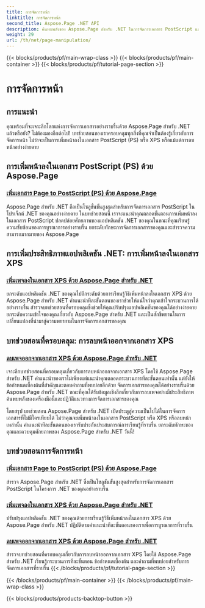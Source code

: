 ```yaml
---
title: การจัดการหน้า
linktitle: การจัดการหน้า
second_title: Aspose.Page .NET API
description: ค้นพบพลังของ Aspose.Page สำหรับ .NET ในการจัดการเอกสาร PostScript และ XPS เรียนรู้การเพิ่ม ปรับปรุง และลบหน้าด้วยบทช่วยสอนที่ครอบคลุมของเรา
weight: 29
url: /th/net/page-manipulation/
---
```


{{< blocks/products/pf/main-wrap-class >}}
{{< blocks/products/pf/main-container >}}
{{< blocks/products/pf/tutorial-page-section >}}

# การจัดการหน้า


## การแนะนำ

คุณพร้อมที่จะเจาะลึกโลกแห่งการจัดการเอกสารอย่างราบรื่นด้วย Aspose.Page สำหรับ .NET แล้วหรือยัง? ไม่ต้องมองอีกต่อไป! บทช่วยสอนของเราครอบคลุมทุกสิ่งที่คุณจำเป็นต้องรู้เกี่ยวกับการจัดการหน้า ไม่ว่าจะเป็นการเพิ่มหน้าลงในเอกสาร PostScript (PS) หรือ XPS หรือแม้แต่การลบหน้าอย่างง่ายดาย

## การเพิ่มหน้าลงในเอกสาร PostScript (PS) ด้วย Aspose.Page
### [เพิ่มเอกสาร Page to PostScript (PS) ด้วย Aspose.Page](./add-page-to-postscript-ps-document/)

Aspose.Page สำหรับ .NET ถือเป็นโซลูชั่นขั้นสูงสุดสำหรับการจัดการเอกสาร PostScript ในโปรเจ็กต์ .NET ของคุณอย่างง่ายดาย ในบทช่วยสอนนี้ เราจะแนะนำคุณตลอดขั้นตอนการเพิ่มหน้าลงในเอกสาร PostScript ปลดปล่อยศักยภาพของแอปพลิเคชัน .NET ของคุณในขณะที่คุณเรียนรู้ความซับซ้อนของการบูรณาการอย่างราบรื่น ยกระดับทักษะการจัดการเอกสารของคุณและสำรวจความสามารถมากมายของ Aspose.Page

## การเพิ่มประสิทธิภาพแอปพลิเคชัน .NET: การเพิ่มหน้าลงในเอกสาร XPS
### [เพิ่มเพจลงในเอกสาร XPS ด้วย Aspose.Page สำหรับ .NET](./add-page-to-xps-document/)

ยกระดับแอปพลิเคชัน .NET ของคุณไปอีกระดับด้วยการเรียนรู้วิธีเพิ่มหน้าลงในเอกสาร XPS ด้วย Aspose.Page สำหรับ .NET คำแนะนำทีละขั้นตอนของเราช่วยให้แน่ใจว่าคุณเข้าใจกระบวนการได้อย่างราบรื่น สำรวจบทช่วยสอนที่ครอบคลุมซึ่งช่วยให้คุณปรับปรุงแอปพลิเคชันของคุณได้อย่างง่ายดาย ยกระดับความเข้าใจของคุณเกี่ยวกับ Aspose.Page สำหรับ .NET และเป็นสักขีพยานในการเปลี่ยนแปลงที่นำมาสู่ความพยายามในการจัดการเอกสารของคุณ

## บทช่วยสอนที่ครอบคลุม: การลบหน้าออกจากเอกสาร XPS
### [ลบเพจออกจากเอกสาร XPS ด้วย Aspose.Page สำหรับ .NET](./remove-page-from-xps-document/)

เจาะลึกบทช่วยสอนที่ครอบคลุมเกี่ยวกับการลบหน้าออกจากเอกสาร XPS โดยใช้ Aspose.Page สำหรับ .NET คำแนะนำของเราไม่เพียงแต่แนะนำคุณตลอดกระบวนการทีละขั้นตอนเท่านั้น แต่ยังให้ข้อกำหนดเบื้องต้นที่สำคัญและตอบคำถามที่พบบ่อยอีกด้วย จัดการเอกสารของคุณได้อย่างราบรื่นด้วย Aspose.Page สำหรับ .NET ขณะที่คุณได้รับข้อมูลเชิงลึกเกี่ยวกับการลบเพจอย่างมีประสิทธิภาพ ค้นพบพลังของเครื่องมือนี้และปฏิวัติแนวทางการจัดการเอกสารของคุณ

โดยสรุป บทช่วยสอน Aspose.Page สำหรับ .NET เปิดประตูสู่ความเป็นไปได้ในการจัดการเอกสารที่ไม่มีใครเทียบได้ ไม่ว่าคุณจะเพิ่มหน้าลงในเอกสาร PostScript หรือ XPS หรือลบหน้าเหล่านั้น คำแนะนำทีละขั้นตอนของเรารับประกันประสบการณ์การเรียนรู้ที่ราบรื่น ยกระดับทักษะของคุณและควบคุมศักยภาพของ Aspose.Page สำหรับ .NET วันนี้!
## บทช่วยสอนการจัดการหน้า
### [เพิ่มเอกสาร Page to PostScript (PS) ด้วย Aspose.Page](./add-page-to-postscript-ps-document/)
สำรวจ Aspose.Page สำหรับ .NET ซึ่งเป็นโซลูชันขั้นสูงสุดสำหรับการจัดการเอกสาร PostScript ในโครงการ .NET ของคุณอย่างราบรื่น
### [เพิ่มเพจลงในเอกสาร XPS ด้วย Aspose.Page สำหรับ .NET](./add-page-to-xps-document/)
ปรับปรุงแอปพลิเคชัน .NET ของคุณด้วยการเรียนรู้วิธีเพิ่มหน้าลงในเอกสาร XPS ด้วย Aspose.Page สำหรับ .NET ปฏิบัติตามคำแนะนำทีละขั้นตอนของเราเพื่อการบูรณาการที่ราบรื่น
### [ลบเพจออกจากเอกสาร XPS ด้วย Aspose.Page สำหรับ .NET](./remove-page-from-xps-document/)
สำรวจบทช่วยสอนที่ครอบคลุมเกี่ยวกับการลบหน้าออกจากเอกสาร XPS โดยใช้ Aspose.Page สำหรับ .NET เรียนรู้กระบวนการทีละขั้นตอน ข้อกำหนดเบื้องต้น และคำถามที่พบบ่อยสำหรับการจัดการเอกสารที่ราบรื่น
{{< /blocks/products/pf/tutorial-page-section >}}

{{< /blocks/products/pf/main-container >}}
{{< /blocks/products/pf/main-wrap-class >}}

{{< blocks/products/products-backtop-button >}}
